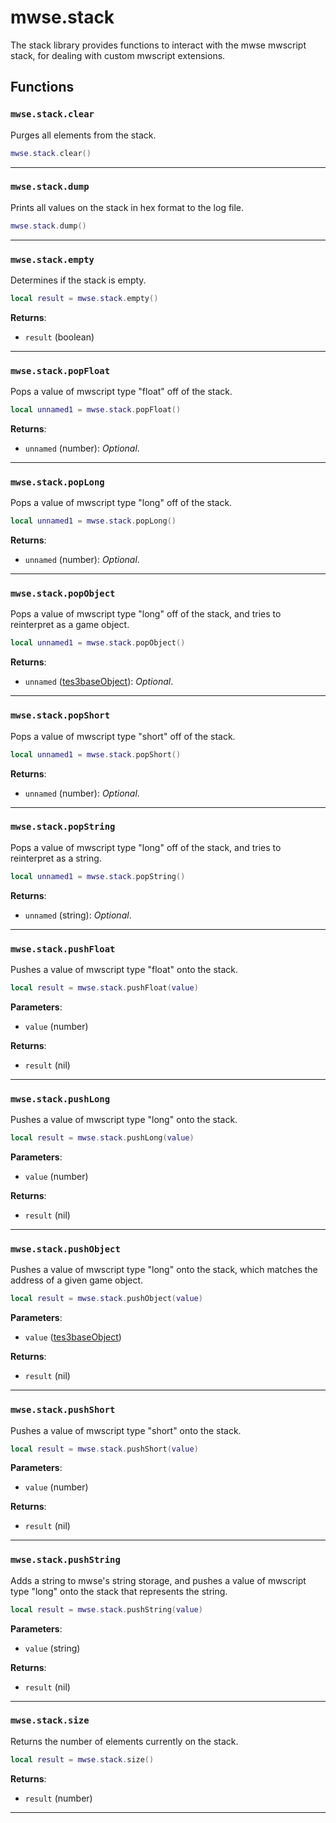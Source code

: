 # mwse.stack
<div class="search_terms" style="display: none">mwse.stack</div>

<!---
	This file is autogenerated. Do not edit this file manually. Your changes will be ignored.
	More information: https://github.com/MWSE/MWSE/tree/master/docs
-->

The stack library provides functions to interact with the mwse mwscript stack, for dealing with custom mwscript extensions.

## Functions

### `mwse.stack.clear`
<div class="search_terms" style="display: none">clear</div>

Purges all elements from the stack.

```lua
mwse.stack.clear()
```

***

### `mwse.stack.dump`
<div class="search_terms" style="display: none">dump</div>

Prints all values on the stack in hex format to the log file.

```lua
mwse.stack.dump()
```

***

### `mwse.stack.empty`
<div class="search_terms" style="display: none">empty</div>

Determines if the stack is empty.

```lua
local result = mwse.stack.empty()
```

**Returns**:

* `result` (boolean)

***

### `mwse.stack.popFloat`
<div class="search_terms" style="display: none">popfloat</div>

Pops a value of mwscript type "float" off of the stack.

```lua
local unnamed1 = mwse.stack.popFloat()
```

**Returns**:

* `unnamed` (number): *Optional*.

***

### `mwse.stack.popLong`
<div class="search_terms" style="display: none">poplong</div>

Pops a value of mwscript type "long" off of the stack.

```lua
local unnamed1 = mwse.stack.popLong()
```

**Returns**:

* `unnamed` (number): *Optional*.

***

### `mwse.stack.popObject`
<div class="search_terms" style="display: none">popobject</div>

Pops a value of mwscript type "long" off of the stack, and tries to reinterpret as a game object.

```lua
local unnamed1 = mwse.stack.popObject()
```

**Returns**:

* `unnamed` ([tes3baseObject](../../types/tes3baseObject)): *Optional*.

***

### `mwse.stack.popShort`
<div class="search_terms" style="display: none">popshort</div>

Pops a value of mwscript type "short" off of the stack.

```lua
local unnamed1 = mwse.stack.popShort()
```

**Returns**:

* `unnamed` (number): *Optional*.

***

### `mwse.stack.popString`
<div class="search_terms" style="display: none">popstring</div>

Pops a value of mwscript type "long" off of the stack, and tries to reinterpret as a string.

```lua
local unnamed1 = mwse.stack.popString()
```

**Returns**:

* `unnamed` (string): *Optional*.

***

### `mwse.stack.pushFloat`
<div class="search_terms" style="display: none">pushfloat</div>

Pushes a value of mwscript type "float" onto the stack.

```lua
local result = mwse.stack.pushFloat(value)
```

**Parameters**:

* `value` (number)

**Returns**:

* `result` (nil)

***

### `mwse.stack.pushLong`
<div class="search_terms" style="display: none">pushlong</div>

Pushes a value of mwscript type "long" onto the stack.

```lua
local result = mwse.stack.pushLong(value)
```

**Parameters**:

* `value` (number)

**Returns**:

* `result` (nil)

***

### `mwse.stack.pushObject`
<div class="search_terms" style="display: none">pushobject</div>

Pushes a value of mwscript type "long" onto the stack, which matches the address of a given game object.

```lua
local result = mwse.stack.pushObject(value)
```

**Parameters**:

* `value` ([tes3baseObject](../../types/tes3baseObject))

**Returns**:

* `result` (nil)

***

### `mwse.stack.pushShort`
<div class="search_terms" style="display: none">pushshort</div>

Pushes a value of mwscript type "short" onto the stack.

```lua
local result = mwse.stack.pushShort(value)
```

**Parameters**:

* `value` (number)

**Returns**:

* `result` (nil)

***

### `mwse.stack.pushString`
<div class="search_terms" style="display: none">pushstring</div>

Adds a string to mwse's string storage, and pushes a value of mwscript type "long" onto the stack that represents the string.

```lua
local result = mwse.stack.pushString(value)
```

**Parameters**:

* `value` (string)

**Returns**:

* `result` (nil)

***

### `mwse.stack.size`
<div class="search_terms" style="display: none">size</div>

Returns the number of elements currently on the stack.

```lua
local result = mwse.stack.size()
```

**Returns**:

* `result` (number)

***

